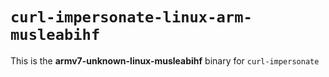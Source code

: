 # `curl-impersonate-linux-arm-musleabihf`

This is the **armv7-unknown-linux-musleabihf** binary for `curl-impersonate`
